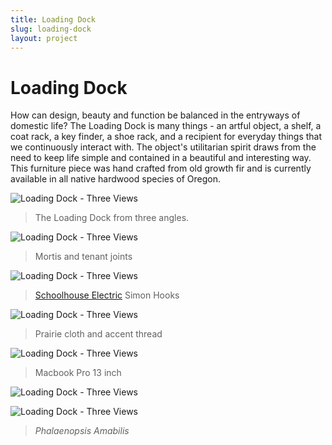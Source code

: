 ```yaml
---
title: Loading Dock
slug: loading-dock
layout: project
---
```


# Loading Dock

How can design, beauty and function be balanced in the entryways of domestic life? The Loading Dock is many things - an artful object, a shelf, a coat rack, a key finder, a shoe rack, and a recipient for everyday things that we continuously interact with. The object's utilitarian spirit draws from the need to keep life simple and contained in a beautiful and interesting way. This furniture piece was hand crafted from old growth fir and is currently available in all native hardwood species of Oregon.

<!-- For inquiries about this product, please [contact us](mailto:grange.company@gmail.com) or [visit our Etsy site.](http://www.etsy.com/listing/164827076/loading-dock-custom-shelf-and-storage?ref=shop_home_active) -->

![Loading Dock - Three Views](loading-dock/body-shot-full.png)
> The Loading Dock from three angles.

![Loading Dock - Three Views](loading-dock/shelf-full.png)
> Mortis and tenant joints

![Loading Dock - Three Views](loading-dock/top-detail-full.png)
> [Schoolhouse Electric](http://www.schoolhouseelectric.com/) Simon Hooks

![Loading Dock - Three Views](loading-dock/shelf-close-up-full.png)
> Prairie cloth and accent thread

![Loading Dock - Three Views](loading-dock/computer-full.png)
> Macbook Pro 13 inch

![Loading Dock - Three Views](loading-dock/orchid-shot-full.png)

![Loading Dock - Three Views](loading-dock/orchid-top-shot-full.png)
> _Phalaenopsis Amabilis_
